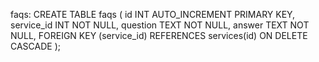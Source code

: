faqs:
CREATE TABLE faqs (
    id INT AUTO_INCREMENT PRIMARY KEY,
    service_id INT NOT NULL,
    question TEXT NOT NULL,
    answer TEXT NOT NULL,
    FOREIGN KEY (service_id) REFERENCES services(id) ON DELETE CASCADE
);

